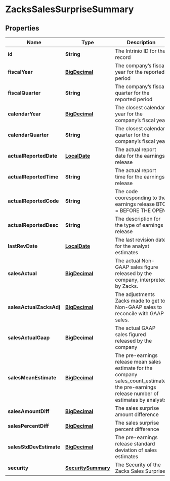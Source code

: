 
# ZacksSalesSurpriseSummary

## Properties
Name | Type | Description | Notes
------------ | ------------- | ------------- | -------------
**id** | **String** | The Intrinio ID for the record |  [optional]
**fiscalYear** | [**BigDecimal**](BigDecimal.md) | The company’s fiscal year for the reported period |  [optional]
**fiscalQuarter** | **String** | The company’s fiscal quarter for the reported period |  [optional]
**calendarYear** | [**BigDecimal**](BigDecimal.md) | The closest calendar year for the company’s fiscal year |  [optional]
**calendarQuarter** | **String** | The closest calendar quarter for the company’s fiscal year |  [optional]
**actualReportedDate** | [**LocalDate**](LocalDate.md) | The actual report date for the earnings release |  [optional]
**actualReportedTime** | **String** | The actual report time for the earnings release |  [optional]
**actualReportedCode** | **String** | The code cooresponding to the earnings release  BTO &#x3D; BEFORE THE OPEN | DTM &#x3D; DURING THE MARKET | AMC &#x3D; AFTER MARKET CLOSE |  [optional]
**actualReportedDesc** | **String** | The description for the type of earnings release |  [optional]
**lastRevDate** | [**LocalDate**](LocalDate.md) | The last revision date for the analyst estimates |  [optional]
**salesActual** | [**BigDecimal**](BigDecimal.md) | The actual Non-GAAP sales figure released by the company, interpreted by Zacks. |  [optional]
**salesActualZacksAdj** | [**BigDecimal**](BigDecimal.md) | The adjustments Zacks made to get to Non-GAAP sales to reconcile with GAAP sales. |  [optional]
**salesActualGaap** | [**BigDecimal**](BigDecimal.md) | The actual GAAP sales figured released by the company |  [optional]
**salesMeanEstimate** | [**BigDecimal**](BigDecimal.md) | The pre-earnings release mean sales estimate for the company sales_count_estimate; the pre-earnings release number of estimates by analysts |  [optional]
**salesAmountDiff** | [**BigDecimal**](BigDecimal.md) | The sales surprise amount difference |  [optional]
**salesPercentDiff** | [**BigDecimal**](BigDecimal.md) | The sales surprise percent difference |  [optional]
**salesStdDevEstimate** | [**BigDecimal**](BigDecimal.md) | The pre-earnings release standard deviation of sales estimates |  [optional]
**security** | [**SecuritySummary**](SecuritySummary.md) | The Security of the Zacks Sales Surprise |  [optional]



